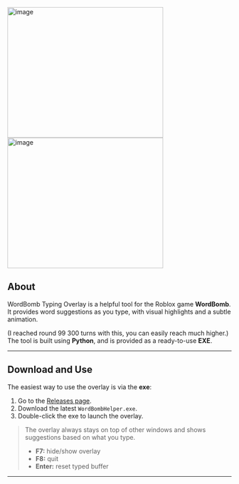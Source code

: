 <img width="350" height="293" alt="image" src="https://github.com/user-attachments/assets/78521393-f75b-4f96-94cf-ea8478c4364f" /> <img width="350" height="293" alt="image" src="https://github.com/user-attachments/assets/7e0a98c5-2fe1-404c-b80a-e43ff39dec3b" />




## About

WordBomb Typing Overlay is a helpful tool for the Roblox game **WordBomb**. It provides word suggestions as you type, with visual highlights and a subtle animation.  

(I reached round 99 300 turns with this, you can easily reach much higher.)
The tool is built using **Python**, and is provided as a ready-to-use **EXE**.

---

## Download and Use

The easiest way to use the overlay is via the **exe**:

1. Go to the [Releases page](https://github.com/thijsvndmeer/Word-Bomb-Helper/releases).  
2. Download the latest `WordBombHelper.exe`.  
3. Double-click the exe to launch the overlay.  

> The overlay always stays on top of other windows and shows suggestions based on what you type.  
> - **F7:** hide/show overlay  
> - **F8:** quit  
> - **Enter:** reset typed buffer

---
